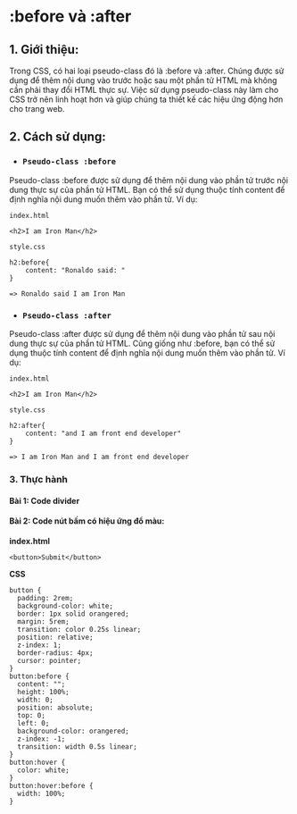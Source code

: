 # :before và :after

## 1. Giới thiệu:

Trong CSS, có hai loại pseudo-class đó là :before và :after. Chúng được sử dụng để thêm nội dung vào trước hoặc sau một phần tử HTML mà không cần phải thay đổi HTML thực sự. Việc sử dụng pseudo-class này làm cho CSS trở nên linh hoạt hơn và giúp chúng ta thiết kế các hiệu ứng động hơn cho trang web.

## 2. Cách sử dụng:

-   ### `Pseudo-class :before`

Pseudo-class :before được sử dụng để thêm nội dung vào phần tử trước nội dung thực sự của phần tử HTML. Bạn có thể sử dụng thuộc tính content để định nghĩa nội dung muốn thêm vào phần tử. Ví dụ:

`index.html`

```
<h2>I am Iron Man</h2>
```

`style.css`

```
h2:before{
    content: "Ronaldo said: "
}
```

`=> Ronaldo said I am Iron Man`

-   ### `Pseudo-class :after`

Pseudo-class :after được sử dụng để thêm nội dung vào phần tử sau nội dung thực sự của phần tử HTML. Cũng giống như :before, bạn có thể sử dụng thuộc tính content để định nghĩa nội dung muốn thêm vào phần tử. Ví dụ:

`index.html`

```
<h2>I am Iron Man</h2>
```

`style.css`

```
h2:after{
    content: "and I am front end developer"
}
```

`=> I am Iron Man and I am front end developer`

### 3. Thực hành

#### Bài 1: Code divider

#### Bài 2: Code nút bấm có hiệu ứng đổ màu:

**index.html**

```
<button>Submit</button>
```

**CSS**

```
button {
  padding: 2rem;
  background-color: white;
  border: 1px solid orangered;
  margin: 5rem;
  transition: color 0.25s linear;
  position: relative;
  z-index: 1;
  border-radius: 4px;
  cursor: pointer;
}
button:before {
  content: "";
  height: 100%;
  width: 0;
  position: absolute;
  top: 0;
  left: 0;
  background-color: orangered;
  z-index: -1;
  transition: width 0.5s linear;
}
button:hover {
  color: white;
}
button:hover:before {
  width: 100%;
}
```
